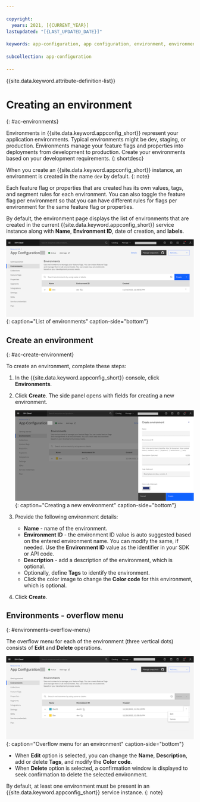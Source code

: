 ```yaml
---

copyright:
  years: 2021, [{CURRENT_YEAR}]
lastupdated: "[{LAST_UPDATED_DATE}]"

keywords: app-configuration, app configuration, environment, environments, create environment

subcollection: app-configuration

---
```


{{site.data.keyword.attribute-definition-list}}

# Creating an environment
{: #ac-environments}

Environments in {{site.data.keyword.appconfig_short}} represent your application environments. Typical environments might be dev, staging, or production. Environments manage your feature flags and properties into deployments from development to production. Create your environments based on your development requirements.
{: shortdesc}

When you create an {{site.data.keyword.appconfig_short}} instance, an environment is created in the name `dev` by default.
{: note}

Each feature flag or properties that are created has its own values, tags, and segment rules for each environment. You can also toggle the feature flag per environment so that you can have different rules for flags per environment for the same feature flag or properties.

By default, the environment page displays the list of environments that are created in the current {{site.data.keyword.appconfig_short}} service instance along with **Name**, **Environment ID**, date of creation, and **labels**.

![List of environments](images/ac-environments-default.png "List of environments"){: caption="List of environments" caption-side="bottom"}

## Create an environment
{: #ac-create-environment}

To create an environment, complete these steps:

1. In the {{site.data.keyword.appconfig_short}} console, click **Environments**.

1. Click **Create**. The side panel opens with fields for creating a new environment.

   ![Create environment](images/ac-environments-create.png "Creating environment"){: caption="Creating a new environment" caption-side="bottom"}

1. Provide the following environment details:
   - **Name** - name of the environment.
   - **Environment ID** - the environment ID value is auto suggested based on the entered environment name. You can modify the same, if needed. Use the **Environment ID** value as the identifier in your SDK or API code.
   - **Description** - add a description of the environment, which is optional.
   - Optionally, define **Tags** to identify the environment.
   - Click the color image to change the **Color code** for this environment, which is optional.

1. Click **Create**.

## Environments - overflow menu
{: #environments-overflow-menu}

The overflow menu for each of the environment (three vertical dots) consists of **Edit** and **Delete** operations.

![Overflow menu for an environment](images/ac-environments-overflow-menu.png "Overflow menu for an environment"){: caption="Overflow menu for an environment" caption-side="bottom"}

- When **Edit** option is selected, you can change the **Name**, **Description**, add or delete **Tags**, and modify the **Color code**.
- When **Delete** option is selected, a confirmation window is displayed to seek confirmation to delete the selected environment.

By default, at least one environment must be present in an {{site.data.keyword.appconfig_short}} service instance.
{: note}
